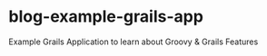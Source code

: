 blog-example-grails-app
=======================

Example Grails Application to learn about Groovy &amp; Grails Features
